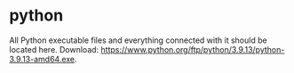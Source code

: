 # python

All Python executable files and everything connected with it should be located here. Download: https://www.python.org/ftp/python/3.9.13/python-3.9.13-amd64.exe.
